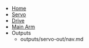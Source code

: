 
* [Home](index.md)
* [Servo](servo.md)
* [Drive](drive.md)
* [Main Arm](Main_Arm_Board.md)
* Outputs
    * outputs/servo-out/nav.md